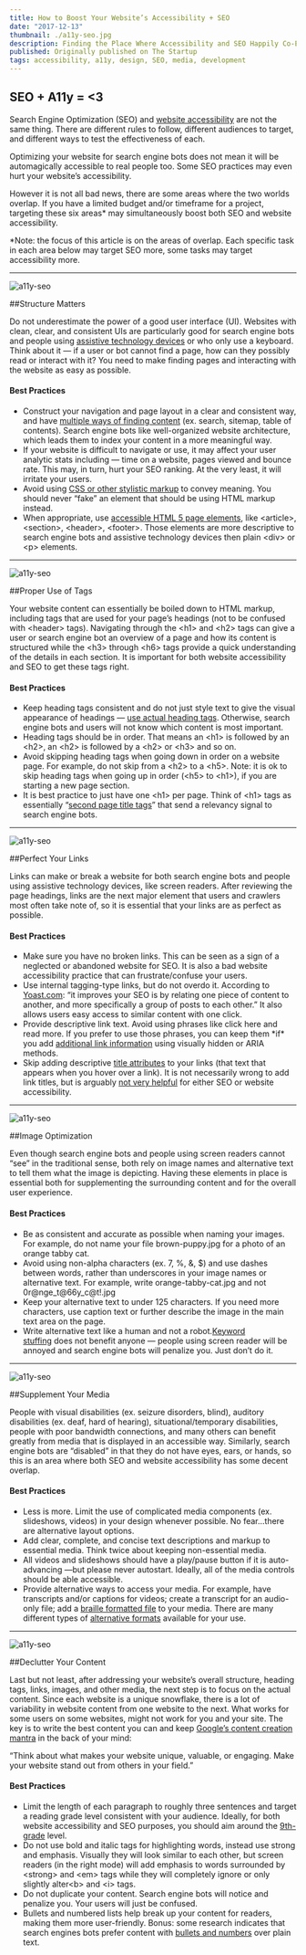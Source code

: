 ```yaml
---
title: How to Boost Your Website’s Accessibility + SEO
date: "2017-12-13"
thumbnail: ./a11y-seo.jpg
description: Finding the Place Where Accessibility and SEO Happily Co-Exist
published: Originally published on The Startup
tags: accessibility, a11y, design, SEO, media, development
---
```


## SEO + A11y = <3
Search Engine Optimization (SEO) and <span class="c1"><a class="c0" href="https://www.google.com/url?q=https://medium.com/statuscode/getting-started-with-website-accessibility-5586c7febc92&amp;sa=D&amp;ust=1560199601388000" target="_blank" rel="noopener noreferrer">website accessibility</a></span><span class="c3">&nbsp;are not the same thing. There are different rules to follow, different audiences to target, and different ways to test the effectiveness of each.</span></p><p class="c7"><span>Optimizing your website for search engine bots does not mean it will be automagically accessible to real people too. Some SEO practices may even </span><span class="c12">hurt</span><span class="c3">&nbsp;your website’s accessibility.</span></p><p class="c7"><span class="c3">However it is not all bad news, there are some areas where the two worlds overlap. If you have a limited budget and/or timeframe for a project, targeting these six areas* may simultaneously boost both SEO and website accessibility.</span></p><p class="c7"><span class="c12 c13">*Note: the focus of this article is on the areas of overlap. Each specific task in each area below may target SEO more, some tasks may target accessibility more.</span></p>

<hr>
<div class="kg-card kg-image-card kg-width-medium">

![a11y-seo](./a11y-seo1.jpg "Warning: bearded hipster pizza guy will hunt you down you and force you to drink a handcrafted brew he made in his bathtub, if you underestimate the importance of UI for SEO and website accessibility.")

</div>

##Structure Matters
<p class="c7"><span>Do not underestimate the power of a good user interface (UI). Websites with clean, clear, and consistent UIs are particularly good for search engine bots and people using <a class="c0" href="https://www.google.com/url?q=https://en.wikipedia.org/wiki/Assistive_technology&amp;sa=D&amp;ust=1560199601391000" target="_blank" rel="noopener noreferrer">assistive technology devices</a></span><span class="c3">&nbsp;or who only use a keyboard. Think about it — if a user or bot cannot find a page, how can they possibly read or interact with it? You need to make finding pages and interacting with the website as easy as possible.</span></p><h4 class="c10" id="h.nvh7t7z0b4vq"><span class="c8">Best Practices</span></h4><ul class="c11 lst-kix_1tkcmncgq401-0 start"><li class="c2"><span>Construct your navigation and page layout in a clear and consistent way, and have <a class="c0" href="https://www.google.com/url?q=https://moz.com/blog/global-accessibility-awareness-day&amp;sa=D&amp;ust=1560199601393000" target="_blank" rel="noopener noreferrer">multiple ways of finding content</a></span><span class="c3">&nbsp;(ex. search, sitemap, table of contents). Search engine bots like well-organized website architecture, which leads them to index your content in a more meaningful way.</span></li><li class="c2"><span class="c3">If your website is difficult to navigate or use, it may affect your user analytic stats including — time on a website, pages viewed and bounce rate. This may, in turn, hurt your SEO ranking. At the very least, it will irritate your users.</span></li><li class="c2"><span>Avoid using <a class="c0" href="https://www.google.com/url?q=https://uxplanet.org/designing-for-all-5-ways-to-make-your-next-website-design-more-accessible-23a3528bc8dc&amp;sa=D&amp;ust=1560199601394000" target="_blank" rel="noopener noreferrer">CSS or other stylistic markup</a></span><span class="c3">&nbsp;to convey meaning. You should never “fake” an element that should be using HTML markup instead.</span></li><li class="c2"><span>When appropriate, use <a class="c0" href="https://www.google.com/url?q=http://stevefaulkner.github.io/HTML5accessibility/&amp;sa=D&amp;ust=1560199601395000" target="_blank" rel="noopener noreferrer">accessible HTML 5 page elements</a></span><span class="c3">, like &lt;article&gt;, &lt;section&gt;, &lt;header&gt;, &lt;footer&gt;. Those elements are more descriptive to search engine bots and assistive technology devices then plain &lt;div&gt; or &lt;p&gt; elements.</span></li></ul>

<hr>
<div class="kg-card kg-image-card kg-width-medium">

![a11y-seo](./a11y-seo2.jpg "Tags, tags, everywhere tags. Handmade package tags of various sizes and colors.")

</div>

##Proper Use of Tags
<p class="c7"><span class="c3">Your website content can essentially be boiled down to HTML markup, including tags that are used for your page’s headings (not to be confused with &lt;header&gt; tags). Navigating through the &lt;h1&gt; and &lt;h2&gt; tags can give a user or search engine bot an overview of a page and how its content is structured while the &lt;h3&gt; through &lt;h6&gt; tags provide a quick understanding of the details in each section. It is important for both website accessibility and SEO to get these tags right.</span></p><h4 class="c10" id="h.6ghvdpsmrizt"><span class="c8">Best Practices</span></h4><ul class="c11 lst-kix_za4rhr6cggx2-0 start"><li class="c2"><span>Keep heading tags consistent and do not just style text to give the visual appearance of headings — </span><span class="c1"><a class="c0" href="https://www.google.com/url?q=http://a11y-style-guide.com/style-guide/section-structure.html%23kssref-structure-headings&amp;sa=D&amp;ust=1560199601397000" target="_blank" rel="noopener noreferrer">use actual heading tags</a></span><span class="c3">. Otherwise, search engine bots and users will not know which content is most important.</span></li><li class="c2"><span class="c3">Heading tags should be in order. That means an &lt;h1&gt; is followed by an &lt;h2&gt;, an &lt;h2&gt; is followed by a &lt;h2&gt; or &lt;h3&gt; and so on.</span></li><li class="c2"><span>Avoid skipping heading tags when going down in order on a website page. For example, do not skip from a &lt;h2&gt; to a &lt;h5&gt;. Note: it </span><span class="c12">is</span><span class="c3">&nbsp;ok to skip heading tags when going up in order (&lt;h5&gt; to &lt;h1&gt;), if you are starting a new page section.</span></li><li class="c2"><span>It is best practice to just have one &lt;h1&gt; per page. Think of &lt;h1&gt; tags as essentially “</span><span class="c1"><a class="c0" href="https://www.google.com/url?q=https://cbutterworth.com/do-h1-tags-still-help-seo/&amp;sa=D&amp;ust=1560199601398000" target="_blank" rel="noopener noreferrer">second page title tags</a></span><span class="c3">” that send a relevancy signal to search engine bots.</span></li></ul>

<hr>
<div class="kg-card kg-image-card kg-width-medium">

![a11y-seo](./a11y-seo3.jpg "Practice makes perfect. Athlete rests white Adidas shoes on chainlink fence.")

</div>

##Perfect Your Links
<p class="c7"><span class="c3">Links can make or break a website for both search engine bots and people using assistive technology devices, like screen readers. After reviewing the page headings, links are the next major element that users and crawlers most often take note of, so it is essential that your links are as perfect as possible.</span></p><h4 class="c10" id="h.c75kfagwurq8"><span class="c8">Best Practices</span></h4><ul class="c11 lst-kix_vsvqnn38yqcy-0 start"><li class="c2"><span class="c3">Make sure you have no broken links. This can be seen as a sign of a neglected or abandoned website for SEO. It is also a bad website accessibility practice that can frustrate/confuse your users.</span></li><li class="c2"><span>Use internal tagging-type links, but do not overdo it. According to <a class="c0" href="https://www.google.com/url?q=https://yoast.com/articles/wordpress-seo/%23tag-optimizatio&amp;sa=D&amp;ust=1560199601400000" target="_blank" rel="noopener noreferrer">Yoast.com</a></span><span class="c3">: “it improves your SEO is by relating one piece of content to another, and more specifically a group of posts to each other.” It also allows users easy access to similar content with one click.</span></li><li class="c2"><span>Provide descriptive link text. Avoid using phrases like click here and read more. If you prefer to use those phrases, you can keep them *if* you add <a class="c0" href="https://www.google.com/url?q=http://a11y-style-guide.com/style-guide/section-general.html%23kssref-general-read-more&amp;sa=D&amp;ust=1560199601400000" target="_blank" rel="noopener noreferrer">additional link information</a></span><span class="c3">&nbsp;using visually hidden or ARIA methods.</span></li><li class="c2"><span>Skip adding descriptive <a class="c0" href="https://www.google.com/url?q=https://silktide.com/i-thought-title-text-improved-accessibility-i-was-wrong/&amp;sa=D&amp;ust=1560199601401000" target="_blank" rel="noopener noreferrer">title attributes</a></span><span>&nbsp;to your links (that text that appears when you hover over a link). It is not necessarily wrong to add link titles, but is arguably <a class="c0" href="https://www.google.com/url?q=https://www.w3.org/TR/WCAG20-TECHS/H33.html&amp;sa=D&amp;ust=1560199601402000" target="_blank" rel="noopener noreferrer">not very helpful</a></span><span class="c3">&nbsp;for either SEO or website accessibility.</span></li></ul>

<hr>
<div class="kg-card kg-image-card kg-width-medium">

![a11y-seo](./a11y-seo4.jpg "Say cheese! Woman in pink floral shirt holding retro Nikon camera.")

</div>

##Image Optimization
<p class="c7"><span class="c3">Even though search engine bots and people using screen readers cannot “see” in the traditional sense, both rely on image names and alternative text to tell them what the image is depicting. Having these elements in place is essential both for supplementing the surrounding content and for the overall user experience.</span></p><h4 class="c10" id="h.7r4g3g3bdv69"><span class="c8">Best Practices</span></h4><ul class="c11 lst-kix_u22rhrxw6dqu-0 start"><li class="c2"><span class="c3">Be as consistent and accurate as possible when naming your images. For example, do not name your file brown-puppy.jpg for a photo of an orange tabby cat.</span></li><li class="c2"><span class="c3">Avoid using non-alpha characters (ex. 7, %, &amp;, $) and use dashes between words, rather than underscores in your image names or alternative text. For example, write orange-tabby-cat.jpg and not 0r@nge_t@66y_c@t!.jpg</span></li><li class="c2"><span class="c3">Keep your alternative text to under 125 characters. If you need more characters, use caption text or further describe the image in the main text area on the page.</span></li><li class="c2"><span>Write alternative text like a human and not a robot.<a class="c0" href="https://www.google.com/url?q=https://moz.com/blog/seo-accessibility-images-video&amp;sa=D&amp;ust=1560199601403000" target="_blank" rel="noopener noreferrer">Keyword stuffing</a></span><span class="c3">&nbsp;does not benefit anyone — people using screen reader will be annoyed and search engine bots will penalize you. Just don’t do it.</span></li></ul>

<hr>
<div class="kg-card kg-image-card kg-width-medium">

![a11y-seo](./a11y-seo5.jpg "Make your media work for bots and humans. Close-up of spinning record player.")

</div>

##Supplement Your Media
<p class="c7"><span class="c3">People with visual disabilities (ex. seizure disorders, blind), auditory disabilities (ex. deaf, hard of hearing), situational/temporary disabilities, people with poor bandwidth connections, and many others can benefit greatly from media that is displayed in an accessible way. Similarly, search engine bots are “disabled” in that they do not have eyes, ears, or hands, so this is an area where both SEO and website accessibility has some decent overlap.</span></p><h4 class="c10" id="h.mfxluf22qr8j"><span class="c8">Best Practices</span></h4><ul class="c11 lst-kix_u8oq5souxzg3-0 start"><li class="c2"><span>Less is more. Limit the use of complicated media components (ex. slideshows, videos) in your design whenever possible. No fear…there are alternative layout options<span class="c3">.</span></li><li class="c2"><span class="c3">Add clear, complete, and concise text descriptions and markup to essential media. Think twice about keeping non-essential media.</span></li><li class="c2"><span class="c3">All videos and slideshows should have a play/pause button if it is auto-advancing —but please never autostart. Ideally, all of the media controls should be able accessible.</span></li><li class="c2"><span>Provide alternative ways to access your media. For example, have transcripts and/or captions for videos; create a transcript for an audio-only file; add a <a class="c0" href="https://www.google.com/url?q=http://www.brailleauthority.org/&amp;sa=D&amp;ust=1560199601406000" target="_blank" rel="noopener noreferrer">braille formatted file</a></span><span>&nbsp;to your media. There are many different types of <a class="c0" href="https://www.google.com/url?q=http://www.queensu.ca/accessibility/how-info/what-are-alternate-formats&amp;sa=D&amp;ust=1560199601406000" target="_blank" rel="noopener noreferrer">alternative formats</a></span><span class="c3">&nbsp;available for your use.</span></li></ul>

<hr>
<div class="kg-card kg-image-card kg-width-medium">

![a11y-seo](./a11y-seo6.jpg "Content is King. Container of printing press block letters of various sizes and font families.")

</div>

##Declutter Your Content
<p class="c7"><span>Last but not least, after addressing your website’s overall structure, heading tags, links, images, and other media, the next step is to focus on the actual content. Since each website is a unique snowflake, there is a lot of variability in website content from one website to the next. What works for some users on some websites, might not work for you and your site. The key is to write the best content you can and keep <a class="c0" href="https://www.google.com/url?q=https://support.google.com/webmasters/answer/35769?hl%3Den&amp;sa=D&amp;ust=1560199601408000" target="_blank" rel="noopener noreferrer">Google’s content creation mantra</a></span><span class="c3">&nbsp;in the back of your mind:</span></p><p class="c7"><span class="c3">“Think about what makes your website unique, valuable, or engaging. Make your website stand out from others in your field.”</span></p><h4 class="c10" id="h.5an5l4retibr"><span class="c8">Best Practices</span></h4><ul class="c11 lst-kix_muloazv33ba2-0 start"><li class="c2"><span>Limit the length of each paragraph to roughly three sentences and target a reading grade level consistent with your audience. Ideally, for both website accessibility and SEO purposes, you should aim around the <a class="c0" href="https://www.google.com/url?q=https://www.w3.org/TR/WCAG20/&amp;sa=D&amp;ust=1560199601409000" target="_blank" rel="noopener noreferrer">9th-grade</a></span><span class="c3">&nbsp;level.</span></li><li class="c2"><span class="c3">Do not use bold and italic tags for highlighting words, instead use strong and emphasis. Visually they will look similar to each other, but screen readers (in the right mode) will add emphasis to words surrounded by &lt;strong&gt; and &lt;em&gt; tags while they will completely ignore or only slightly alter&lt;b&gt; and &lt;i&gt; tags.</span></li><li class="c2"><span class="c3">Do not duplicate your content. Search engine bots will notice and penalize you. Your users will just be confused.</span></li><li class="c2"><span>Bullets and numbered lists help break up your content for readers, making them more user-friendly. Bonus: some research indicates that search engines bots prefer content with <a class="c0" href="https://www.google.com/url?q=http://forums.seochat.com/search-engine-optimization-28/bullets-search-engine-optimization-right-way-do-288202.html&amp;sa=D&amp;ust=1560199601410000" target="_blank" rel="noopener noreferrer">bullets and numbers</a></span><span class="c3">&nbsp;over plain text.</span></li></ul>